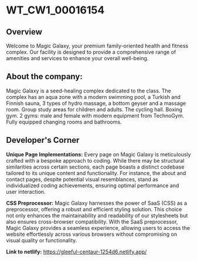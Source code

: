 # WT_CW1_00016154
## Overview
Welcome to Magic Galaxy, your premium family-oriented health and fitness complex. Our facility is designed to provide a comprehensive range of amenities and services to enhance your overall well-being.

## About the company:
Magic Galaxy is a seed-healing complex dedicated to the class.
The complex has an aqua zone with a modern swimming pool, a Turkish and Finnish sauna, 3 types of hydro massage, a bottom geyser and a massage room.
Group study areas for children and adults. The cycling hall. Boxing gym.
2 gyms: male and female with modern equipment from TechnoGym. Fully equipped changing rooms and bathrooms.

## Developer's Corner
**Unique Page Implementations:** 
Every page on Magic Galaxy is meticulously crafted with a bespoke approach to coding. While there may be structural similarities across certain sections, each page boasts a distinct codebase tailored to its unique content and functionality. For instance, the about and contact pages, despite potential visual resemblances, stand as individualized coding achievements, ensuring optimal performance and user interaction.

**CSS Preprocessor:**
Magic Galaxy harnesses the power of SaaS (CSS) as a preprocessor, offering a robust and efficient styling solution. This choice not only enhances the maintainability and readability of our stylesheets but also ensures cross-browser compatibility. With the SaaS preprocessor, Magic Galaxy provides a seamless experience, allowing users to access the website effortlessly across various browsers without compromising on visual quality or functionality.

**Link to netlify:**
https://gleeful-centaur-1254d6.netlify.app/
